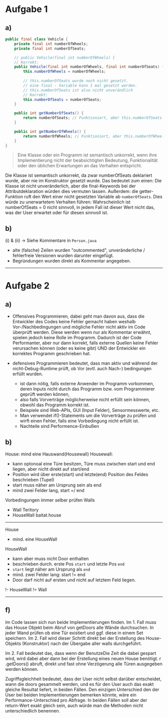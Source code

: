 # Aufgabe 1
## a)
```java
public final class Vehicle {
    private final int numberOfWheels;
    private final int numberOfSeats;

    // public Vehicle(final int numberOfWheels) {
    // Korrekt:
    public Vehicle(final int numberOfWheels, final int numberOfSeats) {
        this.numberOfWheels = numberOfWheels;
        
        // this.numberOfSeats wurde noch nicht gesetzt. 
        // eine final - Variable kann 1 mal gesetzt werden.
        // this.numberOfSeats ist also nicht unverändlich
        // Korrekt:
        this.numberOfSeats = numberOfSeats;
    }

    public int getNumberOfSeats() {
        return numberOfSeats; // Funktioniert, aber this.numberOfSeats wäre besser
    }

    public int getNumberOfWheels() {
        return numberOfWheels; // Funktioniert, aber this.numberOfWheels wäre besser
    }
}

```

> Eine Klasse oder ein Programm ist semantisch unkorrekt, wenn ihre Implementierung nicht der beabsichtigten Bedeutung, Funktionalität oder den üblichen Erwartungen an das Verhalten entspricht.

Die Klasse ist semantisch unkorrekt, da zwar numberOfSeats deklariert wurde, aber nie im Konstruktor gesetzt wurde.
Das bedeutet zum einen: Die Klasse ist nicht unveränderlich, aber die final-Keywords bei der Attributdeklaration würden dies vermuten lassen.
Außerdem:
die getter-Funktion ruft den Wert einer nicht gesetzten Variable ab ``numberOfSeats``. 
Dies würde zu unerwartetem Verhalten führen: Wahrscheinlich ist numberOfSeats = 0 nicht sinnvoll, in jedem Fall ist dieser Wert nicht das, was der User erwartet oder für diesen sinnvoll ist.

## b)
(i) & (ii) -> Siehe Kommentare in ``Person.java``
- alte (falsche) Zeilen wurden "outcommented", unveränderliche / fehlerfreie Versionen wurden darunter eingefügt.
- Begründungen wurden direkt als Kommentar angegeben.

---

# Aufgabe 2
## a)
- Offensives Programmieren, dabei geht man davon aus, dass die Entwickler des Codes keine Fehler gemacht haben weshalb Vor-/Nachbedingungen und mögliche Fehler 
    nicht aktiv im Code überprüft werden. Diese werden wenn nur als Kommentar erwähnt, spielen jedoch keine Rolle im Programm. Dadurch ist der Code Performanter, aber 
    nur dann korrekt, falls externe Quellen keine Fehler verursachen können (oder es keine gibt) UND der Entwickler ein korrektes Programm geschrieben hat.


- defensives Programmieren bedeutet, dass man aktiv und während der nicht-Debug-Runtime prüft, ob Vor (evtl. auch Nach-) bedingungen erfüllt wurden.
  - ist dann nötig, falls externe Anwender im Programm vorkommen, deren Inputs nicht durch das Programm bzw. vom Programmierer geprüft werden können,
  - also falls Vorverträge möglicherweise nicht erfüllt sein können, obwohl das Programm korrekt ist.
  - Beispiele sind Web-APIs, GUI (Input Felder), Sensormesswerte, etc.
  - Man verwendet if()-Statements um die Vorverträge zu prüfen und wirft einen Fehler, falls eine Vorbedingung nicht erfüllt ist.
  - Nachteile sind Performence-Einbußen

## b)

House: mind eine Hauswand(Housewall)
Housewall:
- kann optonoal eine Türe besitzen, Türe muss zwischen start und end liegen, aber nicht direkt auf start/end
- Position wird über erste(start) und letzte(end) Position des Feldes beschrieben (Tupel) 
- start muss näher am Ursprung sein als end
- mind zwei Felder lang, start =/ end

Vorbedingungen immer selber prüfen
Walls 
- Wall Teritory
- HouseWall baitat.house




---


House
- mind. eine HouseWall


HouseWall
- kann aber muss nicht Door enthalten
- beschrieben durch. erste Pos ``start`` und letzte Pos ``end``
- ``start``  liegt näher am Ursprung als ``end``
- mind. zwei Felder lang: start != end
- Door darf nicht auf ersten und nicht auf letztem Feld liegen.

!- HouseWall  != Wall


---

## f)
Im Code lassen sich nun beide Implementierungen finden. 
Im 1. Fall muss das House Objekt beim Abruf von getDoors alle Wände durchsuchen. In jeder Wand prüfen ob eine Tür existiert und ggf. diese
in einem Set speichern.
Im 2. Fall wird dieser Schritt direkt bei der Erstellung des House-Objekts (Konstruktor) nach der Übergabe aller walls durchgeführt.

Im 2. Fall bedeutet das, dass wenn der BenutzeDie Zeit die dabei gespart wird, wird dabei aber dann bei der Erstellung eines neuen House benötigt.
r .getDoors() abruft, direkt und fast ohne Verzögerung alle Türen ausgegeben werden können. 

Zugriffsgleichheit bedeutet, dass der User nicht selbst darüber entscheidet, wann die doors gesammelt werden, und es für den User auch
das exakt gleiche Resultat liefert, in beiden Fällen. Den einzigen Unterschied den der User bei beiden Implementierungen bemerken könnte, wäre ein Performance-Unterschied pro Abfrage.
In beiden Fällen soll aber der return-Wert exakt gleich sein, auch würde man die Methoden nicht unterschiedlich benennen.